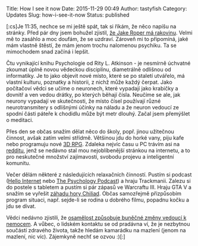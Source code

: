 Title: How I see it now
Date: 2015-11-29 00:49
Author: tastyfish
Category: Updates
Slug: how-i-see-it-now
Status: published

\[:cs\]Je 11:35, nechce se mi ještě spát, tak si říkám, že něco napíšu
na stránky. Před pár dny jsem bohužel zjistil, [že Jake Roper má
rakovinu](https://www.youtube.com/watch?v=LpqnX4Who2Q). Velmi mě to
zasáhlo a moc doufám, že se uzdraví. Zároveň mi to připomíná, jaké mám
vlastně štěstí, že mám jenom trochu nalomenou psychiku. Ta se mimochodem
snad začíná i lepšit.

Čtu vynikající knihu Psychologie od Rity L. Atkinson - je nesmírně
úchvatné zkoumat úplně novou vědeckou disciplínu, diametrálně odlišnou
od informatiky. Je to jako objevit nové místo, které se po staletí
utvářelo, má vlastní kulturu, poznatky a historii, z nichž může každý
čerpat. Jako počítačoví vědci se učíme o neuronech, které vypadají jako
krabičky a dovnitř a ven vedou drátky, po kterých běhají čísla. Neučíme
se ale, jak neurony vypadají ve skutečnosti, že místo čísel používají
různé neurotransmitery s odlišnými účinky na náladu a že neuron vedoucí
ze spodní části páteře k chodidlu může být metr dlouhý. Začal jsem
přemýšlet o meditaci.

Přes den se občas snažím dělat něco do školy, popř. jinou užitečnou
činnost, avšak zatím velmi střídmě. Většinou jdu do horké vany, piju
kafe nebo programuju nové [3D
RPG](https://github.com/drummyfish/panda-rpg). Zdaleka nejvíc času u PC
trávím asi na [redditu](https://www.reddit.com/), jenž se nedávno stal
mou nejoblíbenější stránkou na internetu, a to pro neskutečné množství
zajímavostí, svobodu projevu a inteligentní komunitu.

Večer dělám některé z následujících relaxačních činností. Pustím si
podcast ([Hello Internet](http://www.hellointernet.fm/) nebo [The
Psychology Podcast](http://thepsychologypodcast.com/)) a hraju
Trackmanii. Zalezu si do postele s tabletem a pustím si pár zápasů ve
Warcraftu III. Hraju GTA V a snažím se vyřešit [záhadu hory
Chiliad](https://www.reddit.com/r/chiliadmystery/). Občas samozřejmě
přizpůsobím program situaci, např. sejde-li se rodina u dobrého filmu,
popadnu kočku a jdu se dívat.

Vědci nedávno zjistili, že [osamělost způsobuje buněčné změny vedoucí k
nemocem](http://www.telegraph.co.uk/news/science/science-news/12012663/Loneliness-triggers-biological-changes-which-cause-illness-and-early-death.html).
A vůbec, o lidském kontaktu se od pradávna ví, že je nezbytnou součástí
zdravého života, takže hledám kamarádku na mazlení (jenom na mazlení,
nic víc). Zájemkyně nechť se ozvou :)\[:\]
